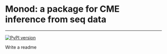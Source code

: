 # Monod: a package for CME inference from seq data
------------

[![PyPI version](https://badge.fury.io/py/monod.svg)](https://badge.fury.io/py/monod)

Write a readme
